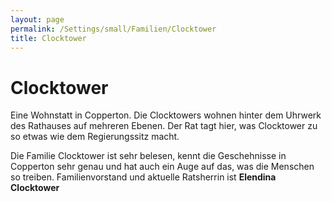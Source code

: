 ```yaml
---
layout: page
permalink: /Settings/small/Familien/Clocktower
title: Clocktower
---
```


# Clocktower

Eine Wohnstatt in Copperton. Die Clocktowers wohnen hinter dem Uhrwerk des Rathauses auf mehreren Ebenen. Der Rat tagt hier, was Clocktower zu so etwas wie dem Regierungssitz macht.

Die Familie Clocktower ist sehr belesen, kennt die Geschehnisse in Copperton sehr genau und hat auch ein Auge auf das, was die Menschen so treiben. Familienvorstand und aktuelle Ratsherrin ist <strong>Elendina Clocktower</strong>
